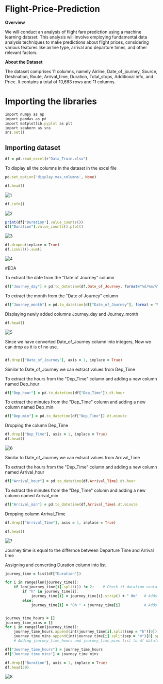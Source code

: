 # Flight-Price-Prediction

**Overview**

We will conduct an analysis of flight fare prediction using a machine learning dataset. This analysis will involve employing fundamental data analysis techniques to make predictions about flight prices, considering various features like airline type, arrival and departure times, and other relevant factors.

**About the Dataset**

The dataset comprises 11 columns, namely Airline, Date_of_journey, Source, Destination, Route, Arrival_time, Duration, Total_stops, Additional info, and Price. It contains a total of 10,683 rows and 11 columns.

# Importing the libraries

```ruby
import numpy as np
import pandas as pd
import matplotlib.pyplot as plt
import seaborn as sns
sns.set()
```
## Importing dataset
```ruby
df = pd.read_excel(r"Data_Train.xlsx")
```
To display all the columns in the dataset in the excel file
```ruby
pd.set_option('display.max_columns', None)
```
```ruby
df.head()
```
![1](https://github.com/JunedAnsari55/Flight-Price-Prediction/assets/145773060/fd6fc277-7f91-4f89-8a14-8c2b021e9bd1)
```ruby
df.info()
```

![2](https://github.com/JunedAnsari55/Flight-Price-Prediction/assets/145773060/1f7d2b2a-da09-47e0-b98a-2f29a5a9ccb7)
```ruby
print(df["Duration"].value_counts())
df["Duration"].value_counts().plot()
```
![3](https://github.com/JunedAnsari55/Flight-Price-Prediction/assets/145773060/71048ab7-12cf-4895-855a-0dcdb8247df3)
```ruby
df.dropna(inplace = True)
df.isnull().sum()
```
![4](https://github.com/JunedAnsari55/Flight-Price-Prediction/assets/145773060/1cad8481-bb6a-49dd-aa49-3aeb3bdb7f9c)


#EDA

To extract the date from the "Date of Journey" column 
```ruby
df["Journey_day"] = pd.to_datetime(df.Date_of_Journey, format="%d/%m/%Y").dt.day
```
To extract the month from the "Date of Journey" column
```ruby
df["Journey_month"] = pd.to_datetime(df["Date_of_Journey"], format = "%d/%m/%Y").dt.month
```
Displaying newly added columns Journey_day and Journey_month
```ruby
df.head()
```
![5](https://github.com/JunedAnsari55/Flight-Price-Prediction/assets/145773060/e425193a-186d-4bea-a429-b8614b657bf7)

 Since we have converted Date_of_Journey column into integers, Now we can drop as it is of no use.
```ruby

df.drop(["Date_of_Journey"], axis = 1, inplace = True)
```
 Similar to Date_of_Journey we can extract values from Dep_Time

To extract the hours from the "Dep_Time" column and adding a new column named Dep_hour
```ruby
df["Dep_hour"] = pd.to_datetime(df["Dep_Time"]).dt.hour
```
To extract the minutes from the "Dep_Time" column and adding a new column named Dep_min
```ruby
df["Dep_min"] = pd.to_datetime(df["Dep_Time"]).dt.minute
```
 Dropping the column Dep_Time 
```ruby
df.drop(["Dep_Time"], axis = 1, inplace = True)
df.head()
```
![6](https://github.com/JunedAnsari55/Flight-Price-Prediction/assets/145773060/810460d6-8c1f-449e-a316-d5a264eb587a)

 Similar to Date_of_Journey we can extract values from Arrival_Time

To extract the hours from the "Dep_Time" column and adding a new column named Arrival_hour
```ruby
df["Arrival_hour"] = pd.to_datetime(df.Arrival_Time).dt.hour
```
To extract the minutes from the "Dep_Time" column and adding a new column named Arrival_min
```ruby
df["Arrival_min"] = pd.to_datetime(df.Arrival_Time).dt.minute
```
 Dropping column Arrival_Time
```ruby
df.drop(["Arrival_Time"], axis = 1, inplace = True)
```
```ruby
df.head()
```
![7](https://github.com/JunedAnsari55/Flight-Price-Prediction/assets/145773060/b84aaee0-d4a8-49a7-b85d-3c57ea4a3f21)

 Journey time is equal to the differnce between Departure Time and Arrival time

 Assigning and converting Duration column into list
```ruby
journey_time = list(df["Duration"])

for i in range(len(journey_time)):
    if len(journey_time[i].split()) != 2:    # Check if duration contains only hour or mins
        if "h" in journey_time[i]:
            journey_time[i] = journey_time[i].strip() + " 0m"   # Adds 0 minute
        else:
            journey_time[i] = "0h " + journey_time[i]           # Adds 0 hour


journey_time_hours = []
journey_time_mins = []
for i in range(len(journey_time)):
    journey_time_hours.append(int(journey_time[i].split(sep = "h")[0]))    # Extract hours from duration
    journey_time_mins.append(int(journey_time[i].split(sep = "m")[0].split()[-1]))   # Extracts only minutes from duration
    # Adding journey_time_hours and journey_time_mins list to df dataframe
```
```ruby
df["Journey_time_hours"] = journey_time_hours
df["Journey_time_mins"] = journey_time_mins
```
```ruby
df.drop(["Duration"], axis = 1, inplace = True)
df.head(30)
```


![8](https://github.com/JunedAnsari55/Flight-Price-Prediction/assets/145773060/b83eba4f-436b-4720-9418-08cd5a4ca0b7)
